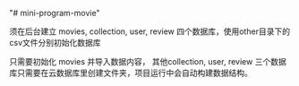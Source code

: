 

"# mini-program-movie" 

须在后台建立 movies, collection, user, review 四个数据库，使用other目录下的csv文件分别初始化数据库

只需要初始化 movies 并导入数据内容，
其他collection, user, review 三个数据库只需要在云数据库里创建文件夹，项目运行中会自动构建数据结构。